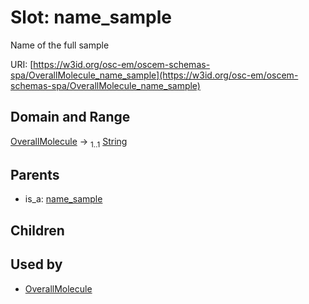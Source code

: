 
# Slot: name_sample

Name of the full sample

URI: [https://w3id.org/osc-em/oscem-schemas-spa/OverallMolecule_name_sample](https://w3id.org/osc-em/oscem-schemas-spa/OverallMolecule_name_sample)


## Domain and Range

[OverallMolecule](OverallMolecule.md) &#8594;  <sub>1..1</sub> [String](types/String.md)

## Parents

 *  is_a: [name_sample](name_sample.md)

## Children


## Used by

 * [OverallMolecule](OverallMolecule.md)
